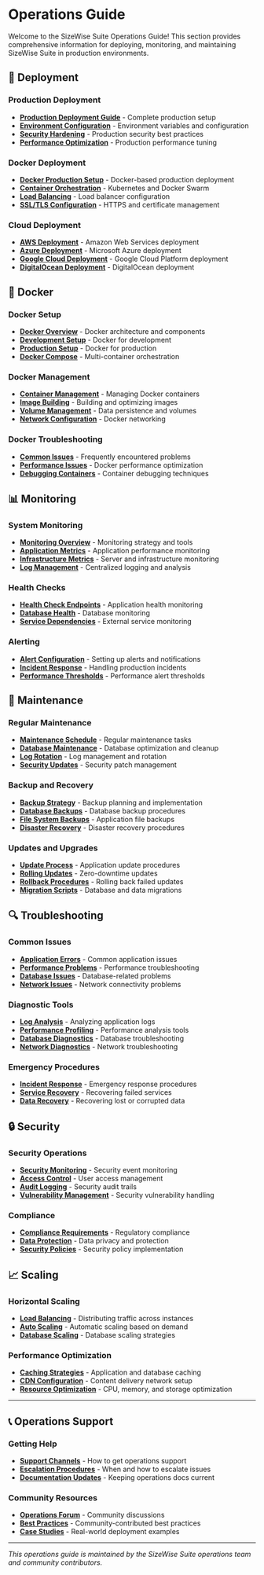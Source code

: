 # Operations Guide

Welcome to the SizeWise Suite Operations Guide! This section provides comprehensive information for deploying, monitoring, and maintaining SizeWise Suite in production environments.

## 🚀 Deployment

### Production Deployment
- **[Production Deployment Guide](deployment/production.md)** - Complete production setup
- **[Environment Configuration](deployment/environment.md)** - Environment variables and configuration
- **[Security Hardening](deployment/security.md)** - Production security best practices
- **[Performance Optimization](deployment/performance.md)** - Production performance tuning

### Docker Deployment
- **[Docker Production Setup](deployment/docker.md)** - Docker-based production deployment
- **[Container Orchestration](deployment/orchestration.md)** - Kubernetes and Docker Swarm
- **[Load Balancing](deployment/load-balancing.md)** - Load balancer configuration
- **[SSL/TLS Configuration](deployment/ssl.md)** - HTTPS and certificate management

### Cloud Deployment
- **[AWS Deployment](deployment/aws.md)** - Amazon Web Services deployment
- **[Azure Deployment](deployment/azure.md)** - Microsoft Azure deployment
- **[Google Cloud Deployment](deployment/gcp.md)** - Google Cloud Platform deployment
- **[DigitalOcean Deployment](deployment/digitalocean.md)** - DigitalOcean deployment

## 🐳 Docker

### Docker Setup
- **[Docker Overview](docker/overview.md)** - Docker architecture and components
- **[Development Setup](docker/development.md)** - Docker for development
- **[Production Setup](docker/production.md)** - Docker for production
- **[Docker Compose](docker/compose.md)** - Multi-container orchestration

### Docker Management
- **[Container Management](docker/management.md)** - Managing Docker containers
- **[Image Building](docker/images.md)** - Building and optimizing images
- **[Volume Management](docker/volumes.md)** - Data persistence and volumes
- **[Network Configuration](docker/networking.md)** - Docker networking

### Docker Troubleshooting
- **[Common Issues](docker/troubleshooting.md#common-issues)** - Frequently encountered problems
- **[Performance Issues](docker/troubleshooting.md#performance)** - Docker performance optimization
- **[Debugging Containers](docker/troubleshooting.md#debugging)** - Container debugging techniques

## 📊 Monitoring

### System Monitoring
- **[Monitoring Overview](monitoring.md#overview)** - Monitoring strategy and tools
- **[Application Metrics](monitoring.md#application-metrics)** - Application performance monitoring
- **[Infrastructure Metrics](monitoring.md#infrastructure)** - Server and infrastructure monitoring
- **[Log Management](monitoring.md#logging)** - Centralized logging and analysis

### Health Checks
- **[Health Check Endpoints](monitoring.md#health-checks)** - Application health monitoring
- **[Database Health](monitoring.md#database-health)** - Database monitoring
- **[Service Dependencies](monitoring.md#dependencies)** - External service monitoring

### Alerting
- **[Alert Configuration](monitoring.md#alerting)** - Setting up alerts and notifications
- **[Incident Response](monitoring.md#incident-response)** - Handling production incidents
- **[Performance Thresholds](monitoring.md#thresholds)** - Performance alert thresholds

## 🔧 Maintenance

### Regular Maintenance
- **[Maintenance Schedule](maintenance.md#schedule)** - Regular maintenance tasks
- **[Database Maintenance](maintenance.md#database)** - Database optimization and cleanup
- **[Log Rotation](maintenance.md#logs)** - Log management and rotation
- **[Security Updates](maintenance.md#security)** - Security patch management

### Backup and Recovery
- **[Backup Strategy](backup.md#strategy)** - Backup planning and implementation
- **[Database Backups](backup.md#database)** - Database backup procedures
- **[File System Backups](backup.md#filesystem)** - Application file backups
- **[Disaster Recovery](backup.md#disaster-recovery)** - Disaster recovery procedures

### Updates and Upgrades
- **[Update Process](updates.md#process)** - Application update procedures
- **[Rolling Updates](updates.md#rolling-updates)** - Zero-downtime updates
- **[Rollback Procedures](updates.md#rollback)** - Rolling back failed updates
- **[Migration Scripts](updates.md#migrations)** - Database and data migrations

## 🔍 Troubleshooting

### Common Issues
- **[Application Errors](troubleshooting.md#application-errors)** - Common application issues
- **[Performance Problems](troubleshooting.md#performance)** - Performance troubleshooting
- **[Database Issues](troubleshooting.md#database)** - Database-related problems
- **[Network Issues](troubleshooting.md#network)** - Network connectivity problems

### Diagnostic Tools
- **[Log Analysis](troubleshooting.md#log-analysis)** - Analyzing application logs
- **[Performance Profiling](troubleshooting.md#profiling)** - Performance analysis tools
- **[Database Diagnostics](troubleshooting.md#database-diagnostics)** - Database troubleshooting
- **[Network Diagnostics](troubleshooting.md#network-diagnostics)** - Network troubleshooting

### Emergency Procedures
- **[Incident Response](troubleshooting.md#incident-response)** - Emergency response procedures
- **[Service Recovery](troubleshooting.md#service-recovery)** - Recovering failed services
- **[Data Recovery](troubleshooting.md#data-recovery)** - Recovering lost or corrupted data

## 🔒 Security

### Security Operations
- **[Security Monitoring](security.md#monitoring)** - Security event monitoring
- **[Access Control](security.md#access-control)** - User access management
- **[Audit Logging](security.md#audit-logging)** - Security audit trails
- **[Vulnerability Management](security.md#vulnerabilities)** - Security vulnerability handling

### Compliance
- **[Compliance Requirements](security.md#compliance)** - Regulatory compliance
- **[Data Protection](security.md#data-protection)** - Data privacy and protection
- **[Security Policies](security.md#policies)** - Security policy implementation

## 📈 Scaling

### Horizontal Scaling
- **[Load Balancing](scaling.md#load-balancing)** - Distributing traffic across instances
- **[Auto Scaling](scaling.md#auto-scaling)** - Automatic scaling based on demand
- **[Database Scaling](scaling.md#database-scaling)** - Database scaling strategies

### Performance Optimization
- **[Caching Strategies](scaling.md#caching)** - Application and database caching
- **[CDN Configuration](scaling.md#cdn)** - Content delivery network setup
- **[Resource Optimization](scaling.md#resources)** - CPU, memory, and storage optimization

---

## 📞 Operations Support

### Getting Help
- **[Support Channels](support.md)** - How to get operations support
- **[Escalation Procedures](support.md#escalation)** - When and how to escalate issues
- **[Documentation Updates](support.md#documentation)** - Keeping operations docs current

### Community Resources
- **[Operations Forum](https://github.com/engryamato/SizeWise_Suite_App/discussions)** - Community discussions
- **[Best Practices](best-practices.md)** - Community-contributed best practices
- **[Case Studies](case-studies.md)** - Real-world deployment examples

---

*This operations guide is maintained by the SizeWise Suite operations team and community contributors.*

